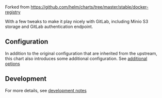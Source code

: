 Forked from https://github.com/helm/charts/tree/master/stable/docker-registry

With a few tweaks to make it play nicely with GitLab, including Minio S3
storage and GitLab authentication endpoint.

## Configuration

In addition to the original configuration that are inherited from the upstream,
this chart also introduces some additional configuration. See [additional options](../../doc/charts/registry/index.md#installation-command-line-options)

## Development

For more details, see [development notes](../../doc/development/index.md#verifying-registry) 